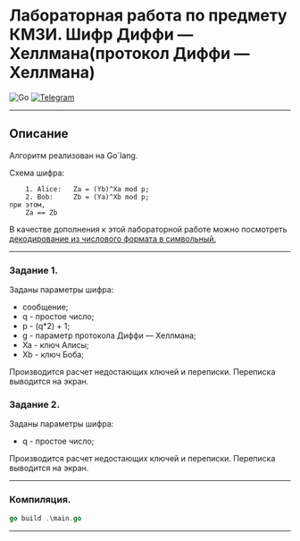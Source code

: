 # Лабораторная работа по предмету КМЗИ. Шифр Диффи — Хеллмана(протокол Диффи — Хеллмана)
![Go](https://img.shields.io/badge/go-%2300ADD8.svg?style=for-the-badge&logo=go&logoColor=white)
[![Telegram](https://img.shields.io/badge/Telegram-2CA5E0?style=for-the-badge&logo=telegram&logoColor=white)](https://t.me/funny_m4n)
***
## Описание
Алгоритм реализован на Go`lang.

Схема шифра:
```
    1. Alice:   Za = (Yb)^Xa mod p;
    2. Bob:     Zb = (Ya)^Xb mod p;   
при этом, 
    Za == Zb
```

В качестве дополнения к этой лабораторной работе можно посмотреть [декодирование из числового формата в символьный.](https://github.com/socket1970/KMZIcryptogramLB)
***
### Задание 1.
Заданы параметры шифра:
* сообщение;
* q - простое число;
* p - (q*2) + 1;
* g - параметр протокола Диффи — Хеллмана;
* Xa - ключ Алисы;
* Xb - ключ Боба;

Производится расчет недостающих ключей и переписки. Переписка выводится на экран.

### Задание 2.
Заданы параметры шифра:
* q - простое число;

Производится расчет недостающих ключей и переписки. Переписка выводится на экран.

***
### Компиляция.
```go
go build .\main.go
```
***